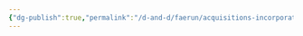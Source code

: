 ```yaml
---
{"dg-publish":true,"permalink":"/d-and-d/faerun/acquisitions-incorporated/player-viewable/franchise-management/business-partners/ebella-and-ochiri-splintfig-procurers-of-magical-components/"}
---
```


